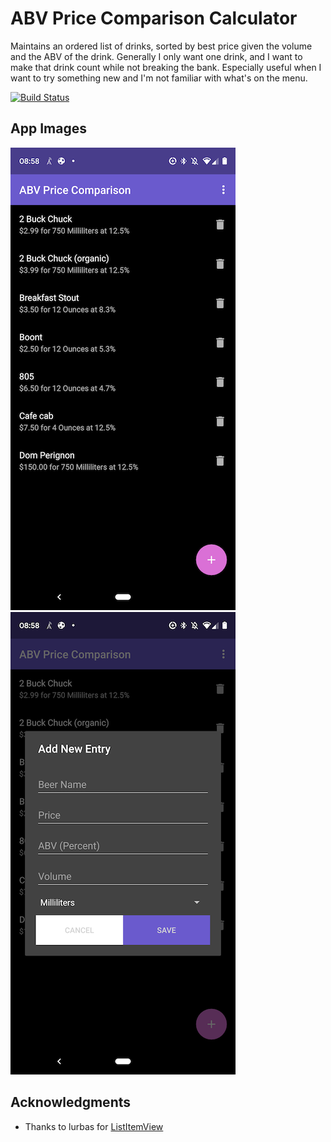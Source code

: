 # ABV Price Comparison Calculator

Maintains an ordered list of drinks, sorted by best price given the volume and the ABV of the drink. Generally I only want one drink, and I want to make that drink count while not breaking the bank. Especially useful when I want to try something new and I'm not familiar with what's on the menu.

[![Build Status](https://travis-ci.org/malaika-chandler/android-abv-price-comparison.svg?branch=master)](https://travis-ci.org/malaika-chandler/android-abv-price-comparison)

## App Images
![Default screen](sample-images/Screenshot_20190608-085818.png?raw=true "Home Screen") ![New entry](sample-images/Screenshot_20190608-085828.png?raw=true "Add new entry")

## Acknowledgments

* Thanks to lurbas for [ListItemView](https://github.com/lurbas/ListItemView)

